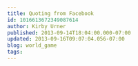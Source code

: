 ```yaml
---
title: Quoting from Facebook
id: 1016613672349087614
author: Kirby Urner
published: 2013-09-14T18:04:00.000-07:00
updated: 2013-09-16T09:07:04.056-07:00
blog: world_game
tags: 
---
```


